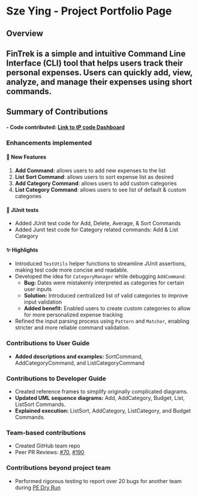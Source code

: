 # Sze Ying - Project Portfolio Page

## Overview
**FinTrek** is a simple and intuitive Command Line Interface (CLI) tool that helps users track their personal expenses.
Users can quickly add, view, analyze, and manage their expenses using short commands.
---
## Summary of Contributions

#### - Code contributed: [Link to tP code Dashboard](https://nus-cs2113-ay2425s2.github.io/tp-dashboard/?search=&sort=groupTitle&sortWithin=title&timeframe=commit&mergegroup=&groupSelect=groupByRepos&breakdown=true&checkedFileTypes=docs~functional-code~test-code~other&since=2025-02-21T00%3A00%3A00&tabOpen=true&tabType=authorship&tabAuthor=szeyingg&tabRepo=AY2425S2-CS2113-F12-1%2Ftp%5Bmaster%5D&authorshipIsMergeGroup=false&authorshipFileTypes=docs~functional-code~test-code&authorshipIsBinaryFileTypeChecked=false&authorshipIsIgnoredFilesChecked=false)

### Enhancements implemented
#### 📌 New Features
1. **Add Command:** allows users to add new expenses to the list
2. **List Sort Command**: allows users to sort expense list as desired
3. **Add Category Command**: allows users to add custom categories
4. **List Category Command**: allows users to see list of default & custom categories

#### 📝 JUnit tests
- Added JUnit test code for Add, Delete, Average, & Sort Commands
- Added Junit test code for Category related commands: Add & List Category

#### ✨ Highlights
- Introduced `TestUtils` helper functions to streamline JUnit assertions, making test code more concise and readable.
- Developed the idea for `CategoryManager` while debugging `AddCommand`:
  - **Bug:** Dates were mistakenly interpreted as categories for certain user inputs
  - **Solution:** Introduced centralized list of valid categories to improve input validation
  - **Added benefit:** Enabled users to create custom categories to allow for more personalized expense tracking
- Refined the input parsing process using `Pattern` and `Matcher`, enabling stricter and more reliable command validation.


### Contributions to User Guide
- **Added descriptions and examples:** SortCommand, AddCategoryCommand, and ListCategoryCommand

### Contributions to Developer Guide
- Created reference frames to simplify originally complicated diagrams.
- **Updated UML sequence diagrams:** Add, AddCategory, Budget, List, ListSort Commands.
- **Explained execution:** ListSort, AddCategory, ListCategory, and Budget Commands.


### Team-based contributions
- Created GitHub team repo
- Peer PR Reviews: [#70](https://github.com/AY2425S2-CS2113-F12-1/tp/pull/70), 
                   [#190](https://github.com/AY2425S2-CS2113-F12-1/tp/pull/190)

### Contributions beyond project team
- Performed rigorous testing to report over 20 bugs for another team during [PE Dry Run](https://github.com/szeyingg/ped/issues)